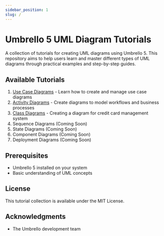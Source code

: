 ```yaml
---
sidebar_position: 1
slug: /
---
```


# Umbrello 5 UML Diagram Tutorials

A collection of tutorials for creating UML diagrams using Umbrello 5. This repository aims to help users learn and master different types of UML diagrams through practical examples and step-by-step guides.

## Available Tutorials

1. [Use Case Diagrams](./use-case) - Learn how to create and manage use case diagrams
2. [Activity Diagrams](./activity-diagram) - Create diagrams to model workflows and business processes
3. [Class Diagrams](./class-diagram) - Creating a diagram for credit card management system
4. Sequence Diagrams (Coming Soon)
5. State Diagrams (Coming Soon)
6. Component Diagrams (Coming Soon)
7. Deployment Diagrams (Coming Soon)

## Prerequisites

- Umbrello 5 installed on your system
- Basic understanding of UML concepts

## License

This tutorial collection is available under the MIT License.

## Acknowledgments

- The Umbrello development team
